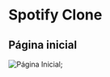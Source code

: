 # Spotify Clone

## Página inicial

![Página Inicial](https://raw.githubusercontent.com/antoniobsi21/bootstrap-spotify-clone/main/imgs/pagina-inicial.png);
